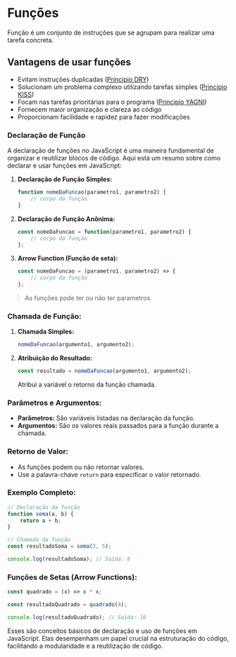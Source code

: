 # Funções

Função é um conjunto de instruções que se agrupam para realizar uma tarefa concreta.

## Vantagens de usar funções
- Evitam instruções duplicadas ([Princípio DRY](https://pt.wikipedia.org/wiki/Don't_repeat_yourself))
- Solucionam um problema complexo utilizando tarefas simples ([Princípio KISS](https://pt.wikipedia.org/wiki/Princ%C3%ADpio_KISS))
- Focam nas tarefas prioritárias para o programa ([Princípio YAGNI](https://pt.wikipedia.org/wiki/YAGNI))
- Fornecem maior organização e clareza ao código
- Proporcionam facilidade e rapidez para fazer modificações

### Declaração de Função

A declaração de funções no JavaScript é uma maneira fundamental de organizar e reutilizar blocos de código. Aqui está um resumo sobre como declarar e usar funções em JavaScript:

1. **Declaração de Função Simples:**
   ```javascript
   function nomeDaFuncao(parametro1, parametro2) {
       // corpo da função
   }
   ```

2. **Declaração de Função Anônima:**
   ```javascript
   const nomeDaFuncao = function(parametro1, parametro2) {
       // corpo da função
   };
   ```

3. **Arrow Function (Função de seta):**
   ```javascript
   const nomeDaFuncao = (parametro1, parametro2) => {
       // corpo da função
   };
   ```
 
> As funções pode ter ou não ter parametros.

### Chamada de Função:

1. **Chamada Simples:**
   ```javascript
   nomeDaFuncao(argumento1, argumento2);
   ```

2. **Atribuição do Resultado:**
   ```javascript
   const resultado = nomeDaFuncao(argumento1, argumento2);
   ```

   Atribui a variável o retorno da função chamada.

### Parâmetros e Argumentos:

- **Parâmetros:** São variáveis listadas na declaração da função.
- **Argumentos:** São os valores reais passados para a função durante a chamada.

### Retorno de Valor:

- As funções podem ou não retornar valores.
- Use a palavra-chave `return` para especificar o valor retornado.

### Exemplo Completo:

```javascript
// Declaração da função
function soma(a, b) {
    return a + b;
}

// Chamada da função
const resultadoSoma = soma(3, 5);

console.log(resultadoSoma); // Saída: 8
```

### Funções de Setas (Arrow Functions):

```javascript
const quadrado = (x) => x * x;

const resultadoQuadrado = quadrado(4);

console.log(resultadoQuadrado); // Saída: 16
```

Esses são conceitos básicos de declaração e uso de funções em JavaScript. Elas desempenham um papel crucial na estruturação do código, facilitando a modularidade e a reutilização de código.